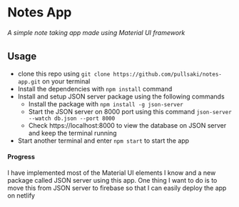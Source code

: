 # Notes App
###### A simple note taking app made using Material UI framework

## Usage
- clone this repo using `git clone https://github.com/pullsaki/notes-app.git` on your terminal
- Install the dependencies with `npm install` command
- Install and setup JSON server package using the following commands
  - Install the package with `npm install -g json-server`
  - Start the JSON server on 8000 port using this command `json-server --watch db.json --port 8000`
  - Check https://localhost:8000 to view the database on JSON server and keep the terminal running
 - Start another terminal and enter `npm start` to start the app

#### Progress
I have implemented most of the Material UI elements I know and a new package called JSON server using this app. One thing I want to do is to move this from JSON server to firebase so that I can easily deploy the app on netlify
